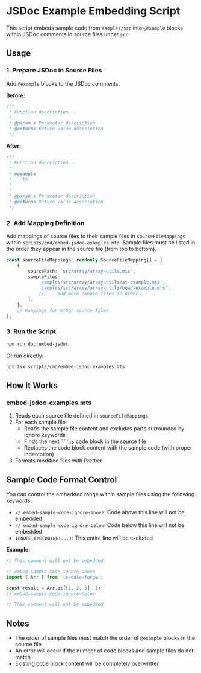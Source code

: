 # JSDoc Example Embedding Script

This script embeds sample code from `samples/src` into `@example` blocks within JSDoc comments in source files under `src`.

## Usage

### 1. Prepare JSDoc in Source Files

Add `@example` blocks to the JSDoc comments.

**Before:**

```typescript
/**
 * Function description...
 *
 * @param x Parameter description
 * @returns Return value description
 */
```

**After:**

````typescript
/**
 * Function description...
 *
 * @example
 * ```ts
 * ```
 *
 * @param x Parameter description
 * @returns Return value description
 */
````

### 2. Add Mapping Definition

Add mappings of source files to their sample files in `sourceFileMappings` within `scripts/cmd/embed-jsdoc-examples.mts`. Sample files must be listed in the order they appear in the source file (from top to bottom).

```typescript
const sourceFileMappings: readonly SourceFileMapping[] = [
    {
        sourcePath: 'src/array/array-utils.mts',
        sampleFiles: [
            'samples/src/array/array-utils/at-example.mts',
            'samples/src/array/array-utils/head-example.mts',
            // ... add more sample files in order
        ],
    },
    // mappings for other source files
];
```

### 3. Run the Script

```bash
npm run doc:embed-jsdoc
```

Or run directly:

```bash
npx tsx scripts/cmd/embed-jsdoc-examples.mts
```

## How It Works

### embed-jsdoc-examples.mts

1. Reads each source file defined in `sourceFileMappings`
2. For each sample file:
    - Reads the sample file content and excludes parts surrounded by ignore keywords
    - Finds the next ` ```ts ` code block in the source file
    - Replaces the code block content with the sample code (with proper indentation)
3. Formats modified files with Prettier

## Sample Code Format Control

You can control the embedded range within sample files using the following keywords:

- `// embed-sample-code-ignore-above`: Code above this line will not be embedded
- `// embed-sample-code-ignore-below`: Code below this line will not be embedded
- `IGNORE_EMBEDDING(...)`: This entire line will be excluded

**Example:**

```typescript
// This comment will not be embedded

// embed-sample-code-ignore-above
import { Arr } from 'ts-data-forge';

const result = Arr.at([1, 2, 3], 1);
// embed-sample-code-ignore-below

// This comment will not be embedded
```

## Notes

- The order of sample files must match the order of `@example` blocks in the source file
- An error will occur if the number of code blocks and sample files do not match
- Existing code block content will be completely overwritten
